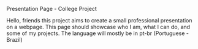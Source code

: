 Presentation Page - College Project

Hello, friends
this project aims to create a small professional presentation on a webpage. This page should showcase who I am, what I can do, and some of my projects.
The language will mostly be in pt-br (Portuguese - Brazil)